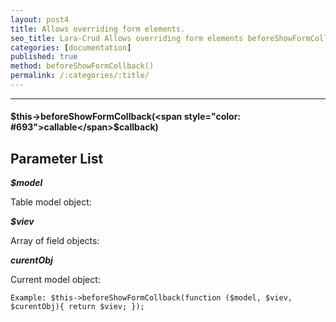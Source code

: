 ```yaml
---
layout: post4
title: Allows overriding form elements.
seo_title: Lara-Crud Allows overriding form elements beforeShowFormCollback()
categories: [documentation]
published: true
method: beforeShowFormCollback()
permalink: /:categories/:title/
---
```


---

#### $this->beforeShowFormCollback(<span style="color: #693">callable</span>$callback)

## Parameter List

***$model***

Table model object:

***$viev***

Array of field objects:

***curentObj***

Current model object:

`
Example:
$this->beforeShowFormCollback(function ($model, $viev, $curentObj){
    return $viev;
});
`

